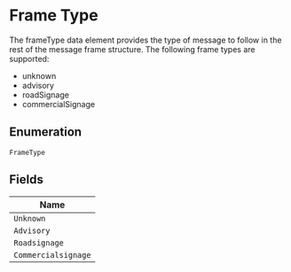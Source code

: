 
# Frame Type

The frameType data element provides the type of message to follow in the rest of the message frame structure. The following frame types are supported:

- unknown
- advisory
- roadSignage
- commercialSignage

## Enumeration

`FrameType`

## Fields

| Name |
|  --- |
| `Unknown` |
| `Advisory` |
| `Roadsignage` |
| `Commercialsignage` |

